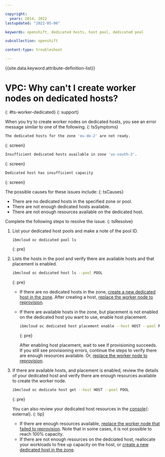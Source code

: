 ```yaml
---

copyright: 
  years: 2014, 2022
lastupdated: "2022-05-06"

keywords: openshift, dedicated hosts, host pool, dedicated pool

subcollection: openshift

content-type: troubleshoot

---
```


{{site.data.keyword.attribute-definition-list}}


# VPC: Why can't I create worker nodes on dedicated hosts?
{: #ts-worker-dedicated}
{: support}

When you try to create worker nodes on dedicated hosts, you see an error message similar to one of the following.
{: tsSymptoms}

```sh
The dedicated hosts for the zone 'eu-de-2' are not ready.
```
{: screen}

```sh
Insufficient dedicated hosts available in zone 'us-south-3'.
```
{: screen}

```sh
Dedicated host has insufficient capacity
```
{: screen}

The possible causes for these issues include:
{: tsCauses}

- There are no dedicated hosts in the specified zone or pool.
- There are not enough dedicated hosts available.
- There are not enough resources available on the dedicated host.

Complete the following steps to resolve the issue.
{: tsResolve}

1. List your dedicated host pools and make a note of the pool ID.
    ```sh
    ibmcloud oc dedicated pool ls
    ```
    {: pre}
    
1. Lists the hosts in the pool and verify there are available hosts and that placement is enabled.

    ```sh
    ibmcloud oc dedicated host ls --pool POOL
    ```
    {: pre}

    * If there are no dedicated hosts in the zone, [create a new dedicated host in the zone](/docs/openshift?topic=openshift-dedicated-hosts#setup-dedicated-host-cli). After creating a host, [replace the worker node to reprovision](/docs/openshift?topic=openshift-kubernetes-service-cli#cli_worker_replace).

    * If there are available hosts in the zone, but placement is not enabled on the dedicated host you want to use, enable host placement. 
        ```sh
        ibmcloud oc dedicated host placement enable --host HOST --pool POOL 
        ```
        {: pre}

        After enabling host placement, wait to see if provisioning succeeds. If you still see provisioning errors, continue the steps to verify there are enough resources available. Or, [replace the worker node to reprovision](/docs/openshift?topic=openshift-kubernetes-service-cli#cli_worker_replace).
    
1. If there are available hosts, and placement is enabled, review the details of your dedicated host and verify there are enough resources available to create the worker node.
    ```sh
    ibmcloud oc dedicate host get --host HOST --pool POOL
    ```
    {: pre}
    
    You can also review your dedicated host resources in the [console](https://cloud.ibm.com/kubernetes/dedicated-hosts){: external}.
    {: tip}
    
    * If there are enough resources available, [replace the worker node that failed to reprovision](/docs/openshift?topic=openshift-kubernetes-service-cli#cli_worker_replace). Note that in some cases, it is not possible to reach 100% capacity.
    * If there are not enough resources on the dedciated host, reallocate your workloads to free up capacity on the host, or [create a new dedicated host in the zone](/docs/openshift?topic=openshift-dedicated-hosts#setup-dedicated-host-cli). 



